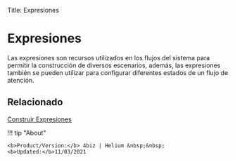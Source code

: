 Title: Expresiones

# Expresiones

Las expresiones son recursos utilizados en los flujos del sistema para permitir la construcción de diversos escenarios, además, las 
expresiones también se pueden utilizar para configurar diferentes estados de un flujo de atención.

## Relacionado

[Construir Expresiones][1]  

[1]:/es-es/4biz-helium/workflow/configuration/expressions-creator.html


!!! tip "About"

    <b>Product/Version:</b> 4biz | Helium &nbsp;&nbsp;
    <b>Updated:</b>11/03/2021 
	
